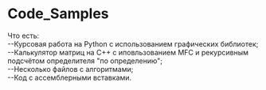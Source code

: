 # Code_Samples  
Что есть:  
--Курсовая работа на Python с использованием графических библиотек;  
--Калькулятор матриц на C++ с иповльзованием MFC и рекурсивным подсчётом определителя "по определению";  
--Несколько файлов с алгоритмами;  
--Код с ассемблерными вставками.  
